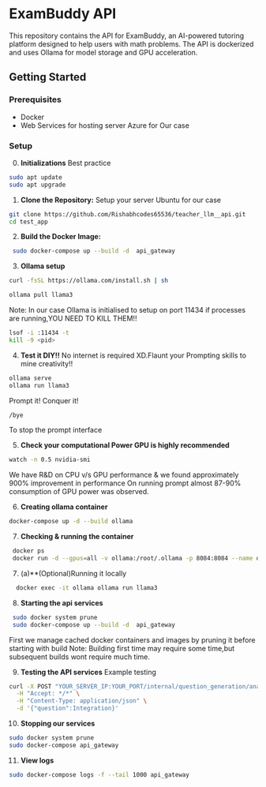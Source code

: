 # ExamBuddy API

This repository contains the API for ExamBuddy, an AI-powered tutoring platform designed to help users with math problems. The API is dockerized and uses Ollama for model storage and GPU acceleration.

## Getting Started

### Prerequisites

- Docker
- Web Services for hosting server Azure for Our case

### Setup

0. **Initializations**
Best practice
```bash
sudo apt update
sudo apt upgrade
```

1. **Clone the Repository:**
    Setup your server Ubuntu for our case
```bash
git clone https://github.com/Rishabhcodes65536/teacher_llm__api.git
cd test_app
```

2. **Build the Docker Image:**
```bash 
 sudo docker-compose up --build -d  api_gateway
 ```

3. **Ollama setup**
```bash
curl -fsSL https://ollama.com/install.sh | sh
```

```bash
ollama pull llama3
```

Note:
In our case Ollama is initialised to setup on port 11434 if processes are running,YOU NEED TO KILL THEM!!
```bash
lsof -i :11434 -t
kill -9 <pid>
```

4. **Test it DIY!!**
No internet is required XD.Flaunt your Prompting skills to mine creativity!!

``` bash
ollama serve
ollama run llama3
```

Prompt it! Conquer it!

```bash
/bye
``` 

To stop the prompt interface

5. **Check your computational Power GPU is highly recommended**
```bash
watch -n 0.5 nvidia-smi
```
We have R&D on CPU v/s GPU performance & we found approximately 900% improvement in performance
On running prompt almost 87-90% consumption of GPU power was observed.

6. **Creating ollama container**
```bash
docker-compose up -d --build ollama
```

7. **Checking & running the container**
```bash
 docker ps
 docker run -d --gpus=all -v ollama:/root/.ollama -p 8084:8084 --name ollama ollama/ollama
 ```
7. (a)**(Optional)Running it locally
```bash
  docker exec -it ollama ollama run llama3
```

 8. **Starting the api services**
 ```bash
  sudo docker system prune
  sudo docker-compose up --build -d  api_gateway
  ```
  First we manage cached docker containers and images by pruning it before starting with build
  Note: Building first time may require some time,but subsequent builds wont require much time.

9. **Testing the API services**
Example testing
```bash
curl -X POST "YOUR_SERVER_IP:YOUR_PORT/internal/question_generation/analyse/topic" \
  -H "Accept: */*" \
  -H "Content-Type: application/json" \
  -d '{"question":Integration}'
```

10. **Stopping our services**
``` bash
sudo docker system prune
sudo docker-compose api_gateway
```

11. **View logs**
```bash
sudo docker-compose logs -f --tail 1000 api_gateway
```








